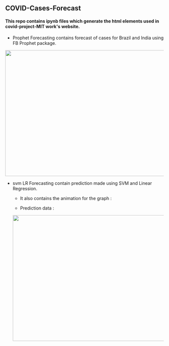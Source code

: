 ## COVID-Cases-Forecast

#### This repo contains ipynb files which generate the html elements used in covid-project-MIT work's website.

- Prophet Forecasting contains forecast of cases for Brazil and India using FB Prophet package.

<img src="https://github.com/Novid-Patsham/COVID-Cases-Forecast/blob/master/FBProphet.png" width="900" height="400">

- svm LR Forecasting contain prediction made using SVM and Linear Regression. 
  - It also contains the animation for the graph : 
  
  
  
  - Prediction data : 
  
  <img src="https://github.com/Novid-Patsham/COVID-Cases-Forecast/blob/master/SVM_LR.png" width="900" height="400">
